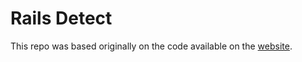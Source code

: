 # Rails Detect

This repo was based originally on the code available on the [website](https://delete44/blog-posts/06-dockerising-webpacker).